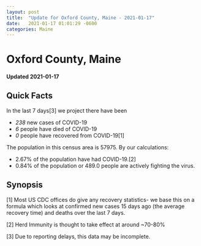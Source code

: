 ```yaml
---
layout: post
title:  "Update for Oxford County, Maine - 2021-01-17"
date:   2021-01-17 01:01:29 -0600
categories: Maine
---
```


# Oxford County, Maine
#### Updated 2021-01-17

## Quick Facts

In the last 7 days[3] we project there have been
- *238* new cases of COVID-19
- *6* people have died of COVID-19
- *0* people have recovered from COVID-19[1]

The population in this census area is 57975. By our calculations:
- 2.67% of the population have had COVID-19.[2]
- 0.84% of the population or 489.0 people are actively fighting the virus.

## Synopsis




[1] Most US CDC offices do give any recovery statistics- we base this on a formula which looks at confirmed new cases
15 days ago (the average recovery time) and deaths over the last 7 days.

[2] Herd Immunity is thought to take effect at around ~70-80%

[3] Due to reporting delays, this data may be incomplete.
 
    